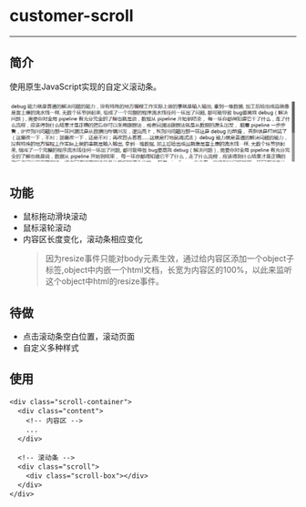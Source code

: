 # customer-scroll
---
## 简介
使用原生JavaScript实现的自定义滚动条。

![image](./sample.png)

## 功能
- 鼠标拖动滑块滚动
- 鼠标滚轮滚动
- 内容区长度变化，滚动条相应变化
	> 因为resize事件只能对body元素生效，通过给内容区添加一个object子标签,object中内嵌一个html文档，长宽为内容区的100%，以此来监听这个object中html的resize事件。

## 待做
- 点击滚动条空白位置，滚动页面
- 自定义多种样式

## 使用
```
<div class="scroll-container">
  <div class="content">
    <!-- 内容区 -->
    ...
  </div>

  <!-- 滚动条 -->
  <div class="scroll">
    <div class="scroll-box"></div>
  </div>
</div>
```